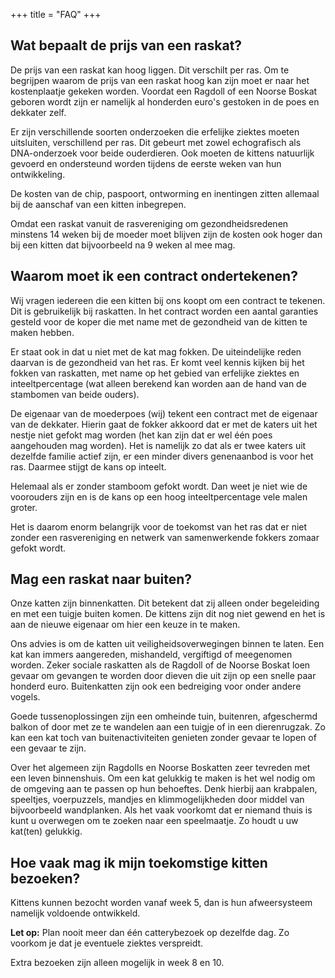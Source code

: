 +++
title = "FAQ"
+++

## Wat bepaalt de prijs van een raskat?

De prijs van een raskat kan hoog liggen. Dit verschilt per ras. Om te begrijpen waarom de prijs van een raskat hoog kan
zijn moet er naar het kostenplaatje gekeken worden. Voordat een Ragdoll of een Noorse Boskat geboren wordt zijn er
namelijk al honderden euro's gestoken in de poes en dekkater zelf.

Er zijn verschillende soorten onderzoeken die erfelijke ziektes moeten uitsluiten, verschillend per ras. Dit gebeurt
met zowel echografisch als DNA-onderzoek voor beide ouderdieren. Ook moeten de kittens natuurlijk gevoerd en
ondersteund worden tijdens de eerste weken van hun ontwikkeling.

De kosten van de chip, paspoort, ontworming en inentingen zitten allemaal bij de aanschaf van een kitten inbegrepen.

Omdat een raskat vanuit de rasvereniging om gezondheidsredenen minstens 14 weken bij de moeder moet blijven zijn de
kosten ook hoger dan bij een kitten dat bijvoorbeeld na 9 weken al mee mag.

## Waarom moet ik een contract ondertekenen?

Wij vragen iedereen die een kitten bij ons koopt om een contract te tekenen. Dit is gebruikelijk bij raskatten.
In het contract worden een aantal garanties gesteld voor de koper die met name met de gezondheid van de kitten te maken
hebben.

Er staat ook in dat u niet met de kat mag fokken. De uiteindelijke reden daarvan is de gezondheid van het ras.
Er komt veel kennis kijken bij het fokken van raskatten, met name op het gebied van erfelijke ziektes en
inteeltpercentage (wat alleen berekend kan worden aan de hand van de stambomen van beide ouders).

De eigenaar van de moederpoes (wij) tekent een contract met de eigenaar van de dekkater. Hierin gaat de fokker akkoord
dat er met de katers uit het nestje niet gefokt mag worden (het kan zijn dat er wel één poes aangehouden mag worden).
Het is namelijk zo dat als er twee katers uit dezelfde familie actief zijn, er een minder divers genenaanbod is voor het
ras. Daarmee stijgt de kans op inteelt.

Helemaal als er zonder stamboom gefokt wordt. Dan weet je niet wie de voorouders zijn en is de kans op een hoog
inteeltpercentage vele malen groter.

Het is daarom enorm belangrijk voor de toekomst van het ras dat er niet zonder een rasvereniging en netwerk van
samenwerkende fokkers zomaar gefokt wordt.

## Mag een raskat naar buiten?

Onze katten zijn binnenkatten. Dit betekent dat zij alleen onder begeleiding en met een tuigje buiten komen. De kittens
zijn dit nog niet gewend en het is aan de nieuwe eigenaar om hier een keuze in te maken.

Ons advies is om de katten uit veiligheidsoverwegingen binnen te laten. Een kat kan immers aangereden, mishandeld,
vergiftigd of meegenomen worden. Zeker sociale raskatten als de Ragdoll of de Noorse Boskat loen gevaar om gevangen te
worden door dieven die uit zijn op een snelle paar honderd euro. Buitenkatten zijn ook een bedreiging voor onder andere
vogels.

Goede tussenoplossingen zijn een omheinde tuin, buitenren, afgeschermd balkon of door met ze te wandelen aan een tuigje
of in een dierenrugzak. Zo kan een kat toch van buitenactiviteiten genieten zonder gevaar te lopen of een gevaar te
zijn.

Over het algemeen zijn Ragdolls en Noorse Boskatten zeer tevreden met een leven binnenshuis. Om een kat gelukkig te
maken is het wel nodig om de omgeving aan te passen op hun behoeftes. Denk hierbij aan krabpalen, speeltjes,
voerpuzzels, mandjes en klimmogelijkheden door middel van bijvoorbeeld wandplanken. Als het vaak voorkomt dat er niemand
thuis is kunt u overwegen om te zoeken naar een speelmaatje. Zo houdt u uw kat(ten) gelukkig.

## Hoe vaak mag ik mijn toekomstige kitten bezoeken?

Kittens kunnen bezocht worden vanaf week 5, dan is hun afweersysteem namelijk voldoende ontwikkeld.

**Let op:** Plan nooit meer dan één catterybezoek op dezelfde dag. Zo voorkom je dat je eventuele ziektes verspreidt.

Extra bezoeken zijn alleen mogelijk in week 8 en 10.
